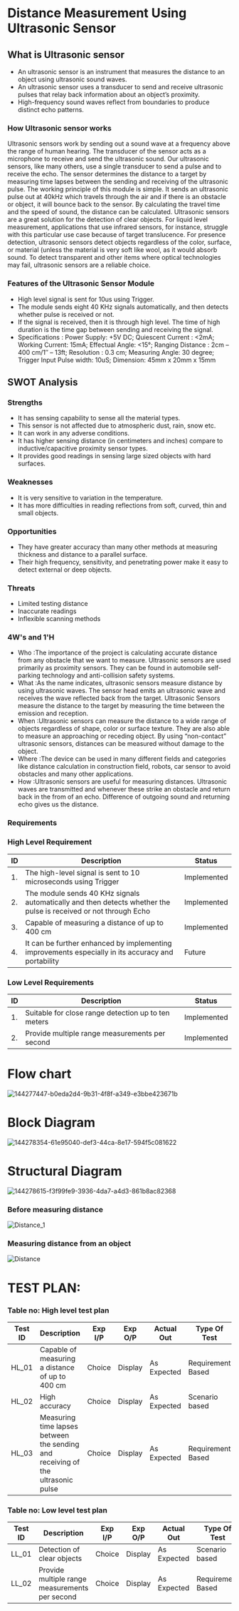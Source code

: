 # Distance Measurement Using Ultrasonic Sensor
## What is Ultrasonic sensor
*   An ultrasonic sensor is an instrument that measures the distance to an object using ultrasonic sound waves. 
*   An ultrasonic sensor uses a transducer to send and receive ultrasonic pulses that relay back information about an object’s proximity. 
*   High-frequency sound waves reflect from boundaries to produce distinct echo patterns.
### How Ultrasonic sensor works
Ultrasonic sensors work by sending out a sound wave at a frequency above the range of human hearing.  The transducer of the sensor acts as a microphone to receive and send the ultrasonic sound. Our ultrasonic sensors, like many others, use a single transducer to send a pulse and to receive the echo.  The sensor determines the distance to a target by measuring time lapses between the sending and receiving of the ultrasonic pulse.
The working principle of this module is simple.  It sends an ultrasonic pulse out at 40kHz which travels through the air and if there is an obstacle or object, it will bounce back to the sensor.  By calculating the travel time and the speed of sound, the distance can be calculated. Ultrasonic sensors are a great solution for the detection of clear objects.  For liquid level measurement, applications that use infrared sensors, for instance, struggle with this particular use case because of target translucence. For presence detection, ultrasonic sensors detect objects regardless of the color, surface, or material (unless the material is very soft like wool, as it would absorb sound. To detect transparent and other items where optical technologies may fail, ultrasonic sensors are a reliable choice. 
### Features of the Ultrasonic Sensor Module
*   High level signal is sent for 10us using Trigger.
*   The module sends eight 40 KHz signals automatically, and then detects whether pulse is received or not.
*   If the signal is received, then it is through high level. The time of high duration is the time gap between sending and receiving the signal.
*   Specifications : Power Supply: +5V DC; Quiescent Current : <2mA; Working Current: 15mA; Effectual Angle: <15°; Ranging Distance : 2cm – 400 cm/1″ – 13ft; Resolution : 0.3 cm; Measuring Angle: 30 degree; Trigger Input Pulse width: 10uS; Dimension: 45mm x 20mm x 15mm
## SWOT Analysis
### Strengths
*   It has sensing capability to sense all the material types.
*   This sensor is not affected due to atmospheric dust, rain, snow etc.
*   It can work in any adverse conditions.
*   It has higher sensing distance (in centimeters and inches) compare to inductive/capacitive proximity sensor types.
*   It provides good readings in sensing large sized objects with hard surfaces.
### Weaknesses
*   It is very sensitive to variation in the temperature.
*   It has more difficulties in reading reflections from soft, curved, thin and small objects.
### Opportunities
*   They have greater accuracy than many other methods at measuring thickness and distance to a parallel surface.
*   Their high frequency, sensitivity, and penetrating power make it easy to detect external or deep objects.
### Threats
*   Limited testing distance
*   Inaccurate readings
*   Inflexible scanning methods
### 4W's and 1'H 
*   Who :The importance of the project is calculating accurate distance from any obstacle that we want to measure. Ultrasonic sensors are used primarily as proximity sensors. They can be found in automobile self-parking technology and anti-collision safety systems.
*   What :As the name indicates, ultrasonic sensors measure distance by using ultrasonic waves. The sensor head emits an ultrasonic wave and receives the wave reflected back from the target. Ultrasonic Sensors measure the distance to the target by measuring the time between the emission and reception.
*   When :Ultrasonic sensors can measure the distance to a wide range of objects regardless of shape, color or surface texture. They are also able to measure an approaching or receding object. By using “non-contact” ultrasonic sensors, distances can be measured without damage to the object.
*   Where :The device can be used in many different fields and categories like distance calculation in construction field, robots, car sensor to avoid obstacles and many other applications.
*   How :Ultrasonic sensors are useful for measuring distances. Ultrasonic waves are transmitted and whenever these strike an obstacle and return back in the from of an echo. Difference of outgoing sound and returning echo gives us the distance.
### Requirements
### High Level Requirement
| ID | Description | Status |
| ----- | ----- | ----- |
| 1. | The high-level signal is sent to 10 microseconds using Trigger | Implemented |
| 2. | The module sends 40 KHz signals automatically and then detects whether the pulse is received or not through Echo| Implemented |
| 3. | Capable of measuring a distance of up to 400 cm| Implemented |
| 4. | It can be further enhanced by implementing improvements especially in its accuracy and portability | Future |
### Low Level Requirements
| ID | Description | Status |
| ----- | ----- | ----- |
| 1. | Suitable for close range detection up to ten meters | Implemented |
| 2. | Provide multiple range measurements per second| Implemented |
# Flow chart
![144277447-b0eda2d4-9b31-4f8f-a349-e3bbe423671b](https://user-images.githubusercontent.com/94165024/144281526-d45b2372-485c-4c40-b3ce-0016293e1ce0.png)
# Block Diagram
![144278354-61e95040-def3-44ca-8e17-594f5c081622](https://user-images.githubusercontent.com/94165024/144281749-e69a6816-dfc0-4640-9acb-07324782cb91.png)
# Structural Diagram
![144278615-f3f99fe9-3936-4da7-a4d3-861b8ac82368](https://user-images.githubusercontent.com/94165024/144282074-f52be04f-240c-40c4-8060-697b03291ca9.png)
### Before measuring distance
![Distance_1](https://user-images.githubusercontent.com/94165024/144283077-2827d803-9689-4279-8e8d-bddf296715ac.jpeg)
### Measuring distance from an object
![Distance](https://user-images.githubusercontent.com/94165024/144283088-c640eea5-0200-4306-a498-ac3e1c9a7598.jpeg)
# TEST PLAN:
### Table no: High level test plan
| Test ID |           Description       |      Exp I/P    |    Exp O/P   |   Actual Out  |   Type Of Test |
| --------| --------------------------- | --------------- | ------------ | ------------- | -------------- |
|  HL_01   | Capable of measuring a distance of up to 400 cm | Choice  |  Display    |   As Expected | Requirement Based |
|  HL_02   |      High accuracy     |  Choice  |    Display   |   As Expected | Scenario based |
|  HL_03   | Measuring time lapses between the sending and receiving of the ultrasonic pulse | Choice | Display   |   As Expected | Requirement Based |

### Table no: Low level test plan
| Test ID |           Description       |      Exp I/P    |    Exp O/P   |   Actual Out  |   Type Of Test |
| --------| --------------------------- | --------------- | ------------ | ------------- | -------------- |
|  LL_01   | Detection of clear objects | Choice | Display  | As Expected   | Scenario based |
|  LL_02   | Provide multiple range measurements per second | Choice | Display   | As Expected  | Requirement Based |

